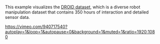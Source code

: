<!--[metadata]
title = "DROID dataset"
source = "https://github.com/rerun-io/python-example-droid-dataset"
tags = ["2D", "3D", "Depth", "Pinhole camera", "Blueprint"]
thumbnail = "https://static.rerun.io/droid-screenshot-thumbnail.png/87462a48d06a3c2fcc9225ac86df617048c262e6/480w.png"
thumbnail_dimensions = [480, 480]
-->

This example visualizes the [DROID dataset](https://droid-dataset.github.io/), which is a diverse robot manipulation dataset that contains 350 hours of interaction and detailed sensor data.

https://vimeo.com/940717540?autoplay=1&loop=1&autopause=0&background=1&muted=1&ratio=1920:1080
